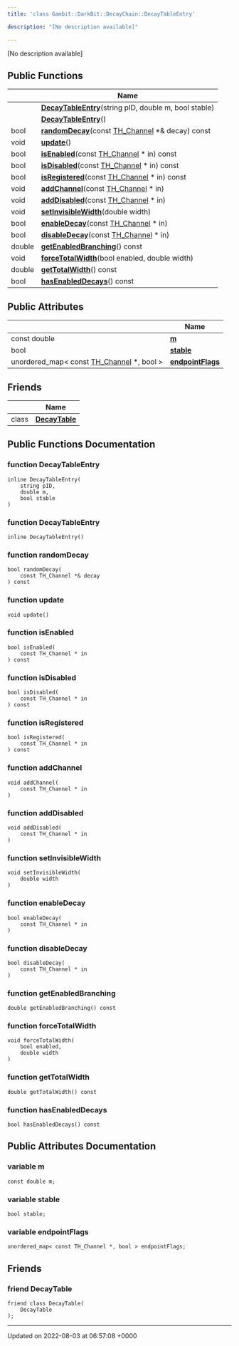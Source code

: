 ```yaml
---
title: 'class Gambit::DarkBit::DecayChain::DecayTableEntry'

description: "[No description available]"

---
```









[No description available]

## Public Functions

|                | Name           |
| -------------- | -------------- |
| | **[DecayTableEntry](/documentation/code/gambit_2/classes/classgambit_1_1darkbit_1_1decaychain_1_1decaytableentry/#function-decaytableentry)**(string pID, double m, bool stable) |
| | **[DecayTableEntry](/documentation/code/gambit_2/classes/classgambit_1_1darkbit_1_1decaychain_1_1decaytableentry/#function-decaytableentry)**() |
| bool | **[randomDecay](/documentation/code/gambit_2/classes/classgambit_1_1darkbit_1_1decaychain_1_1decaytableentry/#function-randomdecay)**(const [TH_Channel](/documentation/code/gambit_2/classes/structgambit_1_1darkbit_1_1th__channel/) *& decay) const |
| void | **[update](/documentation/code/gambit_2/classes/classgambit_1_1darkbit_1_1decaychain_1_1decaytableentry/#function-update)**() |
| bool | **[isEnabled](/documentation/code/gambit_2/classes/classgambit_1_1darkbit_1_1decaychain_1_1decaytableentry/#function-isenabled)**(const [TH_Channel](/documentation/code/gambit_2/classes/structgambit_1_1darkbit_1_1th__channel/) * in) const |
| bool | **[isDisabled](/documentation/code/gambit_2/classes/classgambit_1_1darkbit_1_1decaychain_1_1decaytableentry/#function-isdisabled)**(const [TH_Channel](/documentation/code/gambit_2/classes/structgambit_1_1darkbit_1_1th__channel/) * in) const |
| bool | **[isRegistered](/documentation/code/gambit_2/classes/classgambit_1_1darkbit_1_1decaychain_1_1decaytableentry/#function-isregistered)**(const [TH_Channel](/documentation/code/gambit_2/classes/structgambit_1_1darkbit_1_1th__channel/) * in) const |
| void | **[addChannel](/documentation/code/gambit_2/classes/classgambit_1_1darkbit_1_1decaychain_1_1decaytableentry/#function-addchannel)**(const [TH_Channel](/documentation/code/gambit_2/classes/structgambit_1_1darkbit_1_1th__channel/) * in) |
| void | **[addDisabled](/documentation/code/gambit_2/classes/classgambit_1_1darkbit_1_1decaychain_1_1decaytableentry/#function-adddisabled)**(const [TH_Channel](/documentation/code/gambit_2/classes/structgambit_1_1darkbit_1_1th__channel/) * in) |
| void | **[setInvisibleWidth](/documentation/code/gambit_2/classes/classgambit_1_1darkbit_1_1decaychain_1_1decaytableentry/#function-setinvisiblewidth)**(double width) |
| bool | **[enableDecay](/documentation/code/gambit_2/classes/classgambit_1_1darkbit_1_1decaychain_1_1decaytableentry/#function-enabledecay)**(const [TH_Channel](/documentation/code/gambit_2/classes/structgambit_1_1darkbit_1_1th__channel/) * in) |
| bool | **[disableDecay](/documentation/code/gambit_2/classes/classgambit_1_1darkbit_1_1decaychain_1_1decaytableentry/#function-disabledecay)**(const [TH_Channel](/documentation/code/gambit_2/classes/structgambit_1_1darkbit_1_1th__channel/) * in) |
| double | **[getEnabledBranching](/documentation/code/gambit_2/classes/classgambit_1_1darkbit_1_1decaychain_1_1decaytableentry/#function-getenabledbranching)**() const |
| void | **[forceTotalWidth](/documentation/code/gambit_2/classes/classgambit_1_1darkbit_1_1decaychain_1_1decaytableentry/#function-forcetotalwidth)**(bool enabled, double width) |
| double | **[getTotalWidth](/documentation/code/gambit_2/classes/classgambit_1_1darkbit_1_1decaychain_1_1decaytableentry/#function-gettotalwidth)**() const |
| bool | **[hasEnabledDecays](/documentation/code/gambit_2/classes/classgambit_1_1darkbit_1_1decaychain_1_1decaytableentry/#function-hasenableddecays)**() const |

## Public Attributes

|                | Name           |
| -------------- | -------------- |
| const double | **[m](/documentation/code/gambit_2/classes/classgambit_1_1darkbit_1_1decaychain_1_1decaytableentry/#variable-m)**  |
| bool | **[stable](/documentation/code/gambit_2/classes/classgambit_1_1darkbit_1_1decaychain_1_1decaytableentry/#variable-stable)**  |
| unordered_map< const [TH_Channel](/documentation/code/gambit_2/classes/structgambit_1_1darkbit_1_1th__channel/) *, bool > | **[endpointFlags](/documentation/code/gambit_2/classes/classgambit_1_1darkbit_1_1decaychain_1_1decaytableentry/#variable-endpointflags)**  |

## Friends

|                | Name           |
| -------------- | -------------- |
| class | **[DecayTable](/documentation/code/gambit_2/classes/classgambit_1_1darkbit_1_1decaychain_1_1decaytableentry/#friend-decaytable)**  |

## Public Functions Documentation

### function DecayTableEntry

```
inline DecayTableEntry(
    string pID,
    double m,
    bool stable
)
```


### function DecayTableEntry

```
inline DecayTableEntry()
```


### function randomDecay

```
bool randomDecay(
    const TH_Channel *& decay
) const
```


### function update

```
void update()
```


### function isEnabled

```
bool isEnabled(
    const TH_Channel * in
) const
```


### function isDisabled

```
bool isDisabled(
    const TH_Channel * in
) const
```


### function isRegistered

```
bool isRegistered(
    const TH_Channel * in
) const
```


### function addChannel

```
void addChannel(
    const TH_Channel * in
)
```


### function addDisabled

```
void addDisabled(
    const TH_Channel * in
)
```


### function setInvisibleWidth

```
void setInvisibleWidth(
    double width
)
```


### function enableDecay

```
bool enableDecay(
    const TH_Channel * in
)
```


### function disableDecay

```
bool disableDecay(
    const TH_Channel * in
)
```


### function getEnabledBranching

```
double getEnabledBranching() const
```


### function forceTotalWidth

```
void forceTotalWidth(
    bool enabled,
    double width
)
```


### function getTotalWidth

```
double getTotalWidth() const
```


### function hasEnabledDecays

```
bool hasEnabledDecays() const
```


## Public Attributes Documentation

### variable m

```
const double m;
```


### variable stable

```
bool stable;
```


### variable endpointFlags

```
unordered_map< const TH_Channel *, bool > endpointFlags;
```


## Friends

### friend DecayTable

```
friend class DecayTable(
    DecayTable 
);
```


-------------------------------

Updated on 2022-08-03 at 06:57:08 +0000